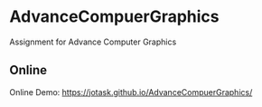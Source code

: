 # AdvanceCompuerGraphics
Assignment for Advance Computer Graphics

## Online
Online Demo: https://jotask.github.io/AdvanceCompuerGraphics/

